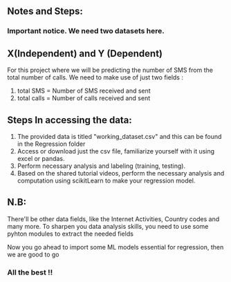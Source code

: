 ## Notes and Steps:

### Important notice. We need two datasets here.

## X(Independent) and Y (Dependent)

For this project where we will be predicting the number of SMS from the total number of calls.
We need to make use of just two fields :

1. total SMS = Number of SMS received and sent
2. total calls = Number of calls received and sent

## Steps In accessing the data:

1. The provided data is titled "working_dataset.csv" and this can be found in the Regression folder
2. Access or download just the csv file, familiarize yourself with it using excel or pandas.
3. Perform necessary analysis and labeling (training, testing).
4. Based on the shared tutorial videos, perform the necessary analysis and computation using scikitLearn to make your regression model.

## N.B:

There'll be other data fields, like the Internet Activities, Country codes and many more.
To sharpen you data analysis skills, you need to use some pyhton modules to extract the needed fields

Now you go ahead to import some ML models essential for regression, then we are good to go

### All the best !!
